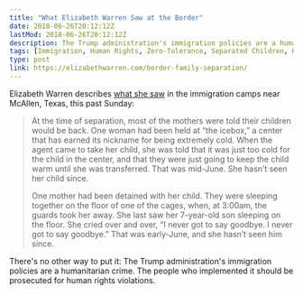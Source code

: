 ```yaml
---
title: "What Elizabeth Warren Saw at the Border"
date: 2018-06-26T20:12:12Z
lastMod: 2018-06-26T20:12:12Z
description: The Trump administration's immigration policies are a humanitarian crime.
tags: [Immigration, Human Rights, Zero-Tolerance, Separated Children, Humanitarian Crime, Elizabeth Warren]
type: post
link: https://elizabethwarren.com/border-family-separation/
---
```


Elizabeth Warren describes [what she saw] in the immigration camps near McAllen,
Texas, this past Sunday:

> At the time of separation, most of the mothers were told their children would
> be back. One woman had been held at “the icebox,” a center that has earned its
> nickname for being extremely cold. When the agent came to take her child, she
> was told that it was just too cold for the child in the center, and that they
> were just going to keep the child warm until she was transferred. That was
> mid-June. She hasn’t seen her child since.
>
> One mother had been detained with her child. They were sleeping together on
> the floor of one of the cages, when, at 3:00am, the guards took her away. She
> last saw her 7-year-old son sleeping on the floor. She cried over and over, “I
> never got to say goodbye. I never got to say goodbye.” That was early-June,
> and she hasn’t seen him since.

There's no other way to put it: The Trump administration's immigration policies
are a humanitarian crime. The people who implemented it should be prosecuted for
human rights violations.

  [what she saw]: https://elizabethwarren.com/border-family-separation/
    "Here’s What I Saw at the Border"